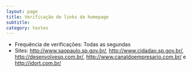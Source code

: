 ```yaml
---
layout: page
title: Verificação de links da homepage
subtitle: 
category: testes
---
```


* Frequência de verificações: Todas as segundas
* Sites: http://www.saopaulo.sp.gov.br/, http://www.cidadao.sp.gov.br/, http://desenvolvesp.com.br/, http://www.canaldoempresario.com.br/ e http://idort.com.br/
